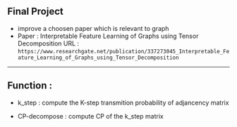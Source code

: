 ## Final Project
- improve a choosen paper which is relevant to graph
- Paper : Interpretable Feature Learning of Graphs using Tensor Decomposition
URL : `https://www.researchgate.net/publication/337273045_Interpretable_Feature_Learning_of_Graphs_using_Tensor_Decomposition`

---
## Function :


- k_step : compute the K-step transmition probability of adjancency matrix

- CP-decompose : compute CP of the k_step matrix


